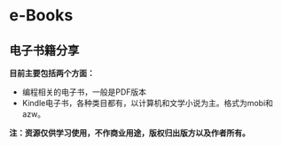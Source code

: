 # e-Books
## 电子书籍分享
**目前主要包括两个方面：**
- 编程相关的电子书，一般是PDF版本
- Kindle电子书，各种类目都有，以计算机和文学小说为主。格式为mobi和azw。


**注：资源仅供学习使用，不作商业用途，版权归出版方以及作者所有。**
